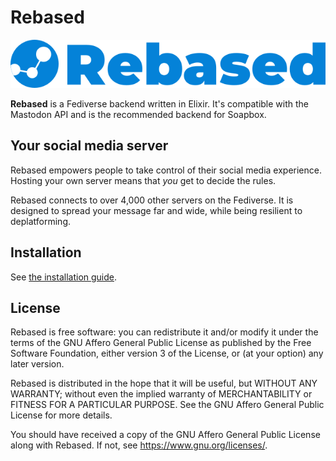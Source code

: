# Rebased

![Rebased](rebased.png)

**Rebased** is a Fediverse backend written in Elixir.
It's compatible with the Mastodon API and is the recommended backend for Soapbox.

## Your social media server

Rebased empowers people to take control of their social media experience.
Hosting your own server means that *you* get to decide the rules.

Rebased connects to over 4,000 other servers on the Fediverse.
It is designed to spread your message far and wide, while being resilient to deplatforming.

## Installation

See [the installation guide](https://soapbox.pub/install/).

## License

Rebased is free software: you can redistribute it and/or modify
it under the terms of the GNU Affero General Public License as published by
the Free Software Foundation, either version 3 of the License, or
(at your option) any later version.

Rebased is distributed in the hope that it will be useful,
but WITHOUT ANY WARRANTY; without even the implied warranty of
MERCHANTABILITY or FITNESS FOR A PARTICULAR PURPOSE.  See the
GNU Affero General Public License for more details.

You should have received a copy of the GNU Affero General Public License
along with Rebased.  If not, see <https://www.gnu.org/licenses/>.
